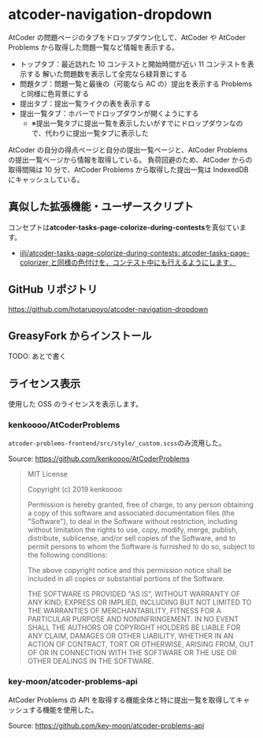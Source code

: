 # atcoder-navigation-dropdown

AtCoder の問題ページのタブをドロップダウン化して、AtCoder や AtCoder Problems から取得した問題一覧など情報を表示する。

- トップタブ：最近訪れた 10 コンテストと開始時間が近い 11 コンテストを表示する 解いた問題数を表示して全完なら緑背景にする
- 問題タブ：問題一覧と最後の（可能なら AC の）提出を表示する Problems と同様に色背景にする
- 提出タブ：提出一覧ライクの表を表示する
- 提出一覧タブ：ホバーでドロップダウンが開くようにする
  - ※提出一覧タブに提出一覧を表示したいがすでにドロップダウンなので、代わりに提出一覧タブに表示した

AtCoder の自分の得点ページと自分の提出一覧ページと、AtCoder Problems の提出一覧ページから情報を取得している。
負荷回避のため、AtCoder からの取得間隔は 10 分で、AtCoder Problems から取得した提出一覧は IndexedDB にキャッシュしている。

## 真似した拡張機能・ユーザースクリプト

コンセプトは**atcoder-tasks-page-colorize-during-contests**を真似ています。

- [iilj/atcoder\-tasks\-page\-colorize\-during\-contests: atcoder\-tasks\-page\-colorizer と同様の色付けを，コンテスト中にも行えるようにします．](https://github.com/iilj/atcoder-tasks-page-colorize-during-contests)

## GitHub リポジトリ

<https://github.com/hotarupoyo/atcoder-navigation-dropdown>

## GreasyFork からインストール

TODO: あとで書く

## ライセンス表示

使用した OSS のライセンスを表示します。

### kenkoooo/AtCoderProblems

`atcoder-problems-frontend/src/style/_custom.scss`のみ流用した。

Source: <https://github.com/kenkoooo/AtCoderProblems>

> MIT License
>
> Copyright (c) 2019 kenkoooo
>
> Permission is hereby granted, free of charge, to any person obtaining a copy
> of this software and associated documentation files (the "Software"), to deal
> in the Software without restriction, including without limitation the rights
> to use, copy, modify, merge, publish, distribute, sublicense, and/or sell
> copies of the Software, and to permit persons to whom the Software is
> furnished to do so, subject to the following conditions:
>
> The above copyright notice and this permission notice shall be included in all
> copies or substantial portions of the Software.
>
> THE SOFTWARE IS PROVIDED "AS IS", WITHOUT WARRANTY OF ANY KIND, EXPRESS OR
> IMPLIED, INCLUDING BUT NOT LIMITED TO THE WARRANTIES OF MERCHANTABILITY,
> FITNESS FOR A PARTICULAR PURPOSE AND NONINFRINGEMENT. IN NO EVENT SHALL THE
> AUTHORS OR COPYRIGHT HOLDERS BE LIABLE FOR ANY CLAIM, DAMAGES OR OTHER
> LIABILITY, WHETHER IN AN ACTION OF CONTRACT, TORT OR OTHERWISE, ARISING FROM,
> OUT OF OR IN CONNECTION WITH THE SOFTWARE OR THE USE OR OTHER DEALINGS IN THE
> SOFTWARE.

### key-moon/atcoder-problems-api

AtCoder Problems の API を取得する機能全体と特に提出一覧を取得してキャッシュする機能を使用した。

Source: <https://github.com/key-moon/atcoder-problems-api>
